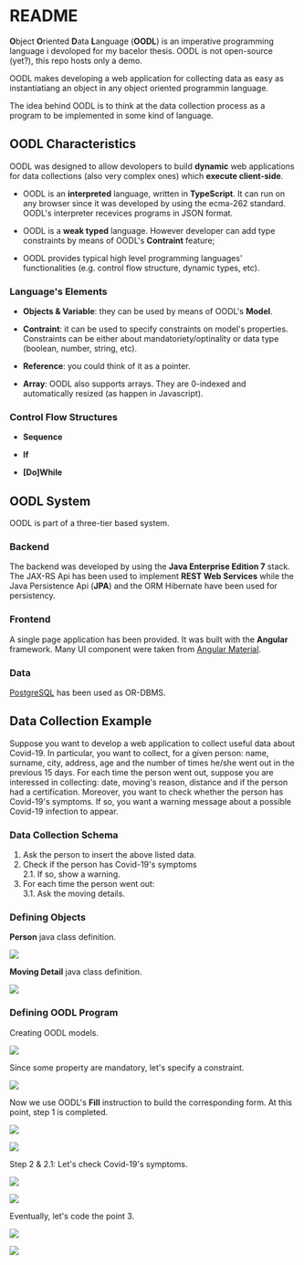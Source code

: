 # README #

**O**bject **O**riented **D**ata **L**anguage (**OODL**) is an imperative programming language i devoloped for my bacelor thesis. OODL is not open-source (yet?), this repo hosts only a demo.   
   
OODL makes developing a web application for collecting data as easy as instantiatiang an object in any object oriented programmin language.   
    
The idea behind OODL is to think at the data collection process as a program to be implemented in some kind of language.   


## OODL Characteristics ##

OODL was designed to allow devolopers to build **dynamic** web applications for data collections (also very complex ones) which **execute client-side**.  

* OODL is an **interpreted** language, written in **TypeScript**. It can run on any browser since it was developed by using the ecma-262 standard. OODL's interpreter recevices programs in JSON format.   
   
* OODL is a **weak typed** language. However developer can add type constraints by means of OODL's **Contraint** feature;  

* OODL provides typical high level programming languages' functionalities (e.g. control flow structure, dynamic types, etc).   


### Language's Elements ###

* **Objects & Variable**: they can be used by means of OODL's **Model**.

* **Contraint**: it can be used to specify constraints on model's properties. Constraints can be either about mandatoriety/optinality or data type (boolean, number, string, etc).   

* **Reference**: you could think of it as a pointer.    

* **Array**: OODL also supports arrays. They are 0-indexed and automatically resized (as happen in Javascript).  


### Control Flow Structures ###

* **Sequence**   

* **If**   

* **\[Do\]While**  


## OODL System ##

OODL is part of a three-tier based system.  


### Backend ###

The backend was developed by using the **Java Enterprise Edition 7** stack. The JAX-RS Api has been used to implement **REST Web Services** while the Java Persistence Api (**JPA**) and the ORM Hibernate have been used for persistency.   


### Frontend ###

A single page application has been provided. It was built with the **Angular** framework. Many UI component were taken from [Angular Material](https://material.angular.io/).


### Data ###

[PostgreSQL](https://www.postgresql.org/) has been used as OR-DBMS.


## Data Collection Example ##

Suppose you want to develop a web application to collect useful data about Covid-19. In particular, you want to collect, for a given person: name, surname, city, address, age and the number of times he/she went out in the previous 15 days. For each time the person went out, suppose you are interessed in collecting: date, moving's reason, distance and if the person had a certification. Moreover, you want to check whether the person has Covid-19's symptoms. If so, you want a warning message about a possible Covid-19 infection to appear.   


### Data Collection Schema ###

1. Ask the person to insert the above listed data.
2. Check if the person has Covid-19's symptoms    
    2.1. If so, show a warning.
3. For each time the person went out:   
    3.1. Ask the moving details.

### Defining Objects ###

**Person** java class definition. 
     
![](./imgs/person.png)   

**Moving Detail** java class definition.  
    
![](./imgs/movingDetail.png)       
   
 
### Defining OODL Program ###

Creating OODL models.   
     
![](./imgs/creatingModel.png)      


Since some property are mandatory, let's specify a constraint.   
    
![](./imgs/constraints.png)     
   
Now we use OODL's **Fill** instruction to build the corresponding form. At this point, step 1 is completed.   
   
![](./imgs/fill.png)   
    
![](./imgs/personForm.png)  
    
Step 2 & 2.1: Let's check Covid-19's symptoms.    
    
![](./imgs/covidCheck.png)     
   
![](./imgs/message.png)   
    
Eventually, let's code the point 3.   
   
![](./imgs/while.png)  
    
![](./imgs/wentOut.png) 